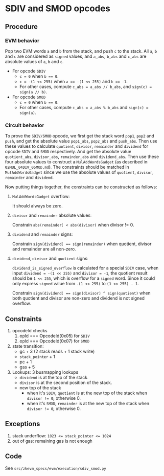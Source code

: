 # SDIV and SMOD opcodes

## Procedure

### EVM behavior

Pop two EVM words `a` and `b` from the stack, and push `c` to the stack. All `a`, `b` and `c` are considered as `signed` values, and `a_abs`, `b_abs` and `c_abs` are absolute values of `a`, `b` and `c`.

- For opcode `SDIV`
  - `c = 0` when `b == 0`.
  - `c = -(1 << 255)` when `a == -(1 << 255)` and `b == -1`.
  - For other cases, compute `c_abs = a_abs // b_abs`,  and `sign(c) = sign(a // b)`.
- For opcode `SMOD`
  - `c = 0` when `b == 0`.
  - For other cases, compute `c_abs = a_abs % b_abs` and `sign(c) = sign(a)`.

### Circuit behavior

To prove the `SDIV/SMOD` opcode, we first get the stack word `pop1`, `pop2` and `push`, and get the absolute value `pop1_abs`, `pop2_abs` and `push_abs`.
Then use these values to calculate `quotient`, `divisor`, `remainder` and `dividend` for opcode `SDIV` and `SMOD` respectively. And get the absolute value `quotient_abs`, `divisor_abs`, `remainder_abs` and `dividend_abs`.
Then use these four absolute values to construct a `MulAddWordsGadget` (as described in `02MUL_04DIV_06MOD.md`). The constraints should be matched in `MulAddWordsGadget` since we use the absolute values of `quotient`, `divisor`, `remainder` and `dividend`.

Now putting things together, the constraints can be constructed as follows:

1. `MulAddWordsGadget` overflow:

   It should always be zero.

2. `divisor` and `remainder` absolute values:

   Constrain `abs(remainder) < abs(divisor)` when divisor != 0.

3. `dividend` and `remainder` signs:

   Constrain `sign(dividend) == sign(remainder)` when quotient, divisor and remainder are all non-zero.

4. `dividend`, `divisor` and `quotient` signs:

   `dividend_is_signed_overflow` is calculated for a special `SDIV` case, when input `dividend = -(1 << 255)` and `divisor = -1`, the quotient result should be `1 << 255`, which is overflow for a `signed` word. Since it could only express `signed` value from `-(1 << 255)` to `(1 << 255) - 1`.

   Constrain `sign(dividend) == sign(divisor) ^ sign(quotient)` when both quotient and divisor are non-zero and dividend is not signed overflow.

## Constraints

1. opcodeId checks
   1. opId === OpcodeId(0x05) for `SDIV`
   2. opId === OpcodeId(0x07) for `SMOD`
2. state transition:
   - gc + 3 (2 stack reads + 1 stack write)
   - `stack_pointer` + 1
   - pc + 1
   - gas + 5
3. Lookups: 3 busmapping lookups
   - `dividend` is at the top of the stack.
   - `divisor` is at the second position of the stack.
   - new top of the stack
      - when it's `SDIV`, `quotient` is at the new top of the stack when `divisor != 0`, otherwise 0.
      - when it's `SMOD`, `remainder` is at the new top of the stack when `divisor != 0`, otherwise 0.

## Exceptions

1. stack underflow: `1023 <= stack_pointer <= 1024`
2. out of gas: remaining gas is not enough

## Code

See `src/zkevm_specs/evm/execution/sdiv_smod.py`
